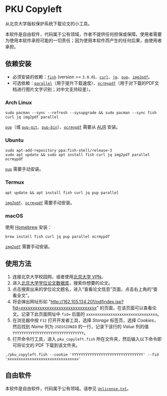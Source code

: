 # PKU Copyleft

从北京大学版权保护系统下载论文的小工具。

本软件是自由软件，代码属于公有领域，作者不提供任何担保或保障。使用者需要为使用本软件承担可能的一切责任；因为使用本软件而产生的任何后果，由使用者承担。

## 依赖安装

- 必须安装的依赖：[`fish`](https://github.com/fish-shell/fish-shell) (version >= `3.0.0`)、[`curl`](https://github.com/curl/curl)、[`jq`](https://github.com/stedolan/jq)、[`pup`](https://github.com/ericchiang/pup)、[`img2pdf`](https://github.com/josch/img2pdf)。
- 可选依赖：[`parallel`](https://www.gnu.org/software/parallel/)（用于提升下载速度）、[`ocrmypdf`](https://github.com/ocrmypdf/OCRmyPDF)（用于对下载的PDF文档进行图片文字识别；对中文支持较差）。

### Arch Linux

```shell
sudo pacman --sync --refresh --sysupgrade && sudo pacman --sync fish curl jq img2pdf parallel
```

[`pup`](https://aur.archlinux.org/packages/pup)（或 [`pup-git`](https://aur.archlinux.org/packages/pup-git)、[`pup-bin`](https://aur.archlinux.org/packages/pup-bin)）、[`ocrmypdf`](https://aur.archlinux.org/packages/ocrmypdf) 需要从 [AUR](https://aur.archlinux.org/) 安装。

### Ubuntu

```shell
sudo apt-add-repository ppa:fish-shell/release-3
sudo apt update && sudo apt install fish curl jq img2pdf parallel ocrmypdf
```

[`pup`](https://github.com/ericchiang/pup) 需要手动安装。

### Termux

```shell
apt update && apt install fish curl jq pup parallel
```

[`img2pdf`](https://github.com/josch/img2pdf)、[`ocrmypdf`](https://github.com/ocrmypdf/OCRmyPDF) 需要手动安装。

### macOS

使用 [Homebrew](https://brew.sh/) 安装：

```shell
brew install fish curl jq pup parallel ocrmypdf
```

[`img2pdf`](https://github.com/josch/img2pdf) 需要手动安装。

## 使用方法

1. 连接北京大学校园网，或者使用[北京大学 VPN](https://its.pku.edu.cn/service_1_vpn.jsp)。
2. 进入[北京大学学位论文数据库](https://thesis.lib.pku.edu.cn/)，搜索你想要的论文。
3. 点击搜索出来的学位论文题名，进入“查看论文信息”页面，点击右上角的“查看全文”。
4. 将会弹出网址形如 "http://162.105.134.201/pdfindex.jsp?fid=xxxxxxxxxxxxxxxxxxxxxxxxxxxxxxxx" 的页面，在该页面可以查看论文。记录下此页面网址中 `fid=` 后面的 `xxxxxxxxxxxxxxxxxxxxxxxxxxxxxxxx`。
5. 在浏览器中按 `F12` 打开开发者工具，选择 _Storage_ 标签页，选择 _Cookies_，然后找到 _Name_ 列为 `JSESSIONID` 的一行，记录下该行的 _Value_ 列的值 `YYYYYYYYYYYYYYYYYYYYYYYYYYYYYYYY`。
6. 打开命令行工具，进入 `pku_copyleft.fish` 所在文件夹，然后输入以下命令即可将论文的 PDF 下载到该文件夹。

```shell
./pku_copyleft.fish --cookie 'YYYYYYYYYYYYYYYYYYYYYYYYYYYYYYYY' --fid 'xxxxxxxxxxxxxxxxxxxxxxxxxxxxxxxx'
```

## 自由软件

本软件是自由软件，代码属于公有领域。请参见 [`Unlicense.txt`](./Unlicense.txt)。
